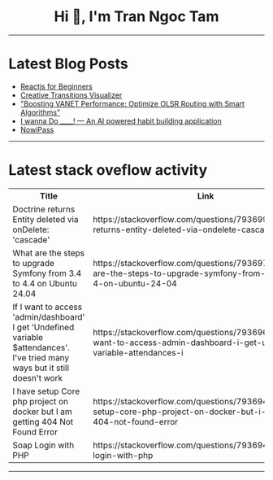 <h1 align="center">Hi 👋, I'm Tran Ngoc Tam</h1>

---

# Latest Blog Posts 
<!-- BLOG-POST-LIST:START -->
- [Reactjs for Beginners](https://dev.to/amrigo/reactjs-for-beginners-1g7n)
- [Creative Transitions Visualizer](https://dev.to/glenzzy/creative-transitions-visualizer-1cb3)
- [&quot;Boosting VANET Performance: Optimize OLSR Routing with Smart Algorithms&quot;](https://dev.to/gilles_hamelink_ea9ff7d93/boosting-vanet-performance-optimize-olsr-routing-with-smart-algorithms-2okf)
- [I wanna Do ____! — An AI powered habit building application](https://dev.to/arnu515/i-wanna-do-an-ai-powered-habit-building-application-3kpi)
- [NowiPass](https://dev.to/cuadratico/nowipass-2p1g)
<!-- BLOG-POST-LIST:END -->

---

# Latest stack oveflow activity
<table>
  <tr><th>Title</th><th>Link</th></tr>
  <!-- STACKOVERFLOW:START --><tr><td>Doctrine returns Entity deleted via onDelete: &#39;cascade&#39;</td><td>https://stackoverflow.com/questions/79369917/doctrine-returns-entity-deleted-via-ondelete-cascade</td></tr><tr><td>What are the steps to upgrade Symfony from 3.4 to 4.4 on Ubuntu 24.04</td><td>https://stackoverflow.com/questions/79369722/what-are-the-steps-to-upgrade-symfony-from-3-4-to-4-4-on-ubuntu-24-04</td></tr><tr><td>If I want to access &#39;admin/dashboard&#39; I get &#39;Undefined variable $attendances&#39;. I&#39;ve tried many ways but it still doesn&#39;t work</td><td>https://stackoverflow.com/questions/79369622/if-i-want-to-access-admin-dashboard-i-get-undefined-variable-attendances-i</td></tr><tr><td>I have setup Core php project on docker but I am getting 404 Not Found Error</td><td>https://stackoverflow.com/questions/79369443/i-have-setup-core-php-project-on-docker-but-i-am-getting-404-not-found-error</td></tr><tr><td>Soap Login with PHP</td><td>https://stackoverflow.com/questions/79369416/soap-login-with-php</td></tr><!-- STACKOVERFLOW:END -->
</table>

---


